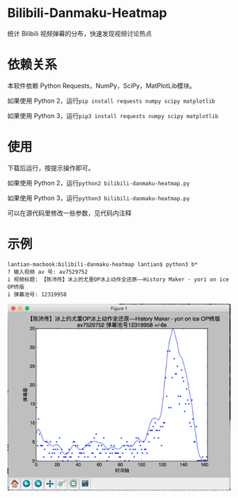 # Bilibili-Danmaku-Heatmap

统计 Bilibili 视频弹幕的分布，快速发现视频讨论热点

# 依赖关系

本软件依赖 Python Requests，NumPy，SciPy，MatPlotLib模块。

如果使用 Python 2，运行`pip install requests numpy scipy matplotlib`

如果使用 Python 3，运行`pip3 install requests numpy scipy matplotlib`

# 使用

下载后运行，按提示操作即可。

如果使用 Python 2，运行`python2 bilibili-danmaku-heatmap.py`

如果使用 Python 3，运行`python3 bilibili-danmaku-heatmap.py`

可以在源代码里修改一些参数，见代码内注释

# 示例
```
lantian-macbook:bilibili-danmaku-heatmap lantian$ python3 b*
? 输入视频 av 号: av7529752
i 视频标题: 【陈沛佟】冰上的尤里OP冰上动作全还原––History Maker - yori on ice OP终版
i 弹幕池号: 12319958
```

![截图](screenshot.png)
